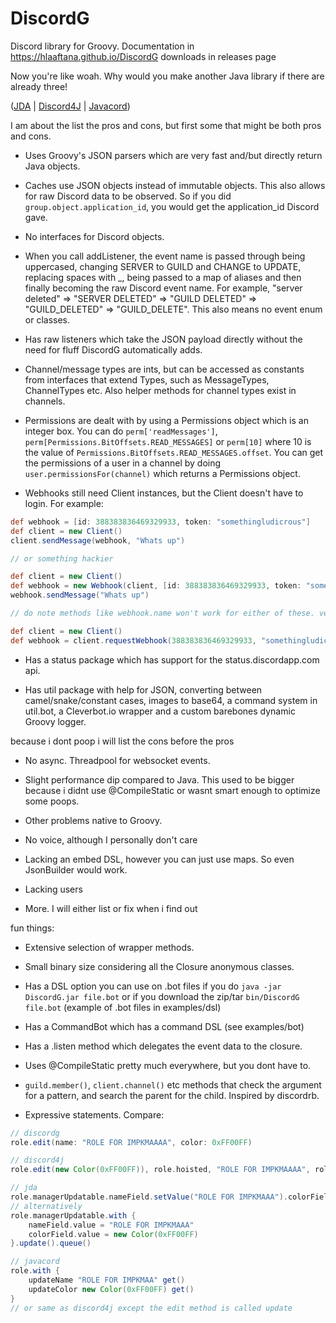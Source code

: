 # DiscordG
Discord library for Groovy. Documentation in https://hlaaftana.github.io/DiscordG downloads in releases page

Now you're like woah. Why would you make another Java library if there are already three!

([JDA](https://github.com/DV8FromTheWorld/JDA) |  [Discord4J](https://github.com/austinv11/Discord4J) |  [Javacord](https://github.com/BtoBastian/Javacord))


I am about the list the pros and cons, but first some that might be both pros and cons.

* Uses Groovy's JSON parsers which are very fast and/but directly return Java objects.

* Caches use JSON objects instead of immutable objects. This also allows for raw Discord data to be
observed. So if you did `group.object.application_id`, you would get the application_id Discord gave.

* No interfaces for Discord objects.

* When you call addListener, the event name is passed through being uppercased, changing SERVER to GUILD and
CHANGE to UPDATE, replacing spaces with _, being passed to a map of aliases and then finally becoming the raw Discord
event name. For example, "server deleted" => "SERVER DELETED" => "GUILD DELETED" => "GUILD_DELETED" => "GUILD_DELETE".
This also means no event enum or classes.

* Has raw listeners which take the JSON payload directly without the need for fluff DiscordG automatically adds.

* Channel/message types are ints, but can be accessed as constants from interfaces that extend Types, such as
MessageTypes, ChannelTypes etc. Also helper methods for channel types exist in channels.

* Permissions are dealt with by using a Permissions object which is an integer box. You can do
`perm['readMessages']`, `perm[Permissions.BitOffsets.READ_MESSAGES]` or `perm[10]` where 10 is the value of
`Permissions.BitOffsets.READ_MESSAGES.offset`. You can get the permissions of a user in a channel by doing
`user.permissionsFor(channel)` which returns a Permissions object.

* Webhooks still need Client instances, but the Client doesn't have to login. For example:
```groovy
def webhook = [id: 388383836469329933, token: "somethingludicrous"]
def client = new Client()
client.sendMessage(webhook, "Whats up")

// or something hackier

def client = new Client()
def webhook = new Webhook(client, [id: 388383836469329933, token: "somethingludicrous"])
webhook.sendMessage("Whats up")

// do note methods like webhook.name won't work for either of these. version superior to both:

def client = new Client()
def webhook = client.requestWebhook(388383836469329933, "somethingludicrous")
```

* Has a status package which has support for the status.discordapp.com api.

* Has util package with help for JSON, converting between camel/snake/constant cases, images to base64,
a command system in util.bot, a Cleverbot.io wrapper and a custom barebones dynamic Groovy logger.

because i dont poop i will list the cons before the pros

* No async. Threadpool for websocket events.

* Slight performance dip compared to Java. This used to be bigger because i didnt use @CompileStatic or wasnt
smart enough to optimize some poops.

* Other problems native to Groovy.

* No voice, although I personally don't care

* Lacking an embed DSL, however you can just use maps. So even JsonBuilder would work.

* Lacking users

* More. I will either list or fix when i find out

fun things:

* Extensive selection of wrapper methods.

* Small binary size considering all the Closure anonymous classes.

* Has a DSL option you can use on .bot files if you do `java -jar DiscordG.jar file.bot`
or if you download the zip/tar `bin/DiscordG file.bot` (example of .bot files in examples/dsl)

* Has a CommandBot which has a command DSL (see examples/bot)

* Has a .listen method which delegates the event data to the closure.

* Uses @CompileStatic pretty much everywhere, but you dont have to.

* `guild.member()`, `client.channel()` etc methods that check the argument for a pattern, and search the parent for the
child. Inspired by discordrb.

* Expressive statements. Compare:

```groovy
// discordg
role.edit(name: "ROLE FOR IMPKMAAAA", color: 0xFF00FF)

// discord4j
role.edit(new Color(0xFF00FF)), role.hoisted, "ROLE FOR IMPKMAAAA", role.permissions, role.mentionable)

// jda
role.managerUpdatable.nameField.setValue("ROLE FOR IMPKMAAA").colorField.setValue(new Color(0xFF00FF)).update().queue()
// alternatively
role.managerUpdatable.with {
    nameField.value = "ROLE FOR IMPKMAAA"
    colorField.value = new Color(0xFF00FF)
}.update().queue()

// javacord
role.with {
    updateName "ROLE FOR IMPKMAA" get()
    updateColor new Color(0xFF00FF) get()
}
// or same as discord4j except the edit method is called update
```
